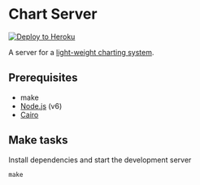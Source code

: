 # Chart Server

[![Deploy to Heroku](https://www.herokucdn.com/deploy/button.png)](https://heroku.com/deploy)

A server for a [light-weight charting system](https://blog.interactivethings.com/).

## Prerequisites

- make
- [Node.js](https://nodejs.org/) (v6)
- [Cairo](https://github.com/Automattic/node-canvas#installation)

## Make tasks

Install dependencies and start the development server

```
make
```
